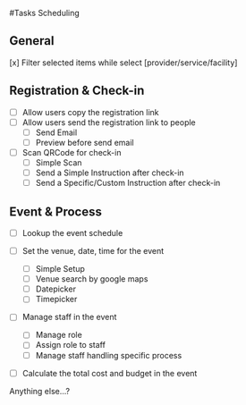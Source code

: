 #Tasks Scheduling

## General
[x] Filter selected items while select [provider/service/facility]

## Registration & Check-in
- [ ] Allow users copy the registration link
- [ ] Allow users send the registration link to people
  - [ ] Send Email
  - [ ] Preview before send email
- [ ] Scan QRCode for check-in
  - [ ] Simple Scan
  - [ ] Send a Simple Instruction after check-in
  - [ ] Send a Specific/Custom Instruction after check-in
  
## Event & Process
- [ ] Lookup the event schedule
- [ ] Set the venue, date, time for the event
  - [ ] Simple Setup
  - [ ] Venue search by google maps
  - [ ] Datepicker
  - [ ] Timepicker
- [ ] Manage staff in the event
  - [ ] Manage role
  - [ ] Assign role to staff
  - [ ] Manage staff handling specific process
- [ ] Calculate the total cost and budget in the event


Anything else...?
